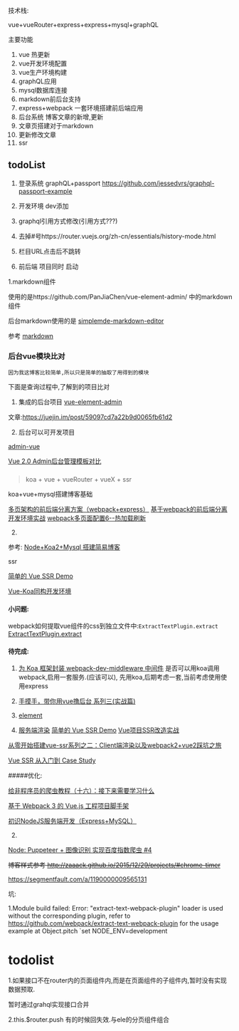 技术栈:

vue+vueRouter+express+express+mysql+graphQL


主要功能

1. vue 热更新
2. vue开发环境配置
3. vue生产环境构建
4. graphQL应用
5. mysql数据库连接
6. markdown前后台支持
7. express+webpack 一套环境搭建前后端应用
4. 后台系统  博客文章的新增,更新
1. 文章页搭建对于markdown
  6. 更新修改文章
  4. ssr

## todoList
  
  1. 登录系统
  graphQL+passport https://github.com/jessedvrs/graphql-passport-example
  
  3. 开发环境 dev添加
  
  
  8. graphql引用方式修改(引用方式???)

  9. 去掉#号https://router.vuejs.org/zh-cn/essentials/history-mode.html

  10. 栏目URL点击后不跳转

  1. 前后端 项目同时 启动


1.markdown组件

使用的是https://github.com/PanJiaChen/vue-element-admin/ 中的markdown组件

后台markdown使用的是 [simplemde-markdown-editor](https://github.com/sparksuite/simplemde-markdown-editor)
 
参考 [markdown](https://segmentfault.com/a/1190000009762198#articleHeader14)



### 后台vue模块比对

    因为我这博客比较简单,所以只是简单的抽取了用得到的模块

下面是查询过程中,了解到的项目比对

1. 集成的后台项目
[vue-element-admin](https://github.com/PanJiaChen/vue-element-admin)

文章:https://juejin.im/post/59097cd7a22b9d0065fb61d2

2. 后台可以可开发项目

[admin-vue](https://admin.vuebulma.com/#/)

[Vue 2.0 Admin后台管理模板对比](http://lanyuanxiaoyao.com/2017/07/05/vue-admin/#vue-adminstar-4876)



### 
>koa + vue + vueRouter + vueX + ssr

koa+vue+mysql搭建博客基础

[多页架构的前后端分离方案（webpack+express）](https://segmentfault.com/a/1190000008644787)
[基于webpack的前后端分离开发环境实战](https://segmentfault.com/a/1190000009266900)
[webpack多页面配置6--热加载刷新](https://godbasin.github.io/2017/08/19/webpack-multi-project-6-hot-reload/)

2.
参考:
[Node+Koa2+Mysql 搭建简易博客](http://www.wclimb.site/2017/07/12/Node-Koa2-Mysql-%E6%90%AD%E5%BB%BA%E7%AE%80%E6%98%93%E5%8D%9A%E5%AE%A2/)


ssr

[简单的 Vue SSR Demo](https://juejin.im/entry/5a56c944518825734d1485bc)

[Vue-Koa同构开发环境](http://miaooo.me/article/Vue-Koa%E5%90%8C%E6%9E%84%E5%BC%80%E5%8F%91%E7%8E%AF%E5%A2%83)


#### 小问题:

webpack如何提取vue组件的css到独立文件中:`ExtractTextPlugin.extract`
[ExtractTextPlugin.extract](https://segmentfault.com/q/1010000005363929)



#### 待完成:
1. [为 Koa 框架封装 webpack-dev-middleware 中间件](https://segmentfault.com/a/1190000004883199)
是否可以用koa调用webpack,启用一套服务.(应该可以), 先用koa,后期考虑一套,当前考虑使用使用express

2. [手摸手，带你用vue撸后台 系列三(实战篇)](https://segmentfault.com/a/1190000009762198)

3. [element](http://element-cn.eleme.io/#/zh-CN/component/cascader)

4. [服务端渲染](https://segmentfault.com/a/1190000012294822)
    [简单的 Vue SSR Demo](https://juejin.im/entry/5a56c944518825734d1485bc)
[Vue项目SSR改造实战](https://segmentfault.com/a/1190000009373793)

[从零开始搭建vue-ssr系列之二：Client端渲染以及webpack2+vue2踩坑之旅](https://segmentfault.com/a/1190000009372772)

[Vue SSR 从入门到 Case Study](https://juejin.im/post/58f2ceffa0bb9f006a990e30)

#####优化:

[给非程序员的爬虫教程（十六）：接下来需要学习什么](http://blog.sevenplus.me/)

[基于 Webpack 3 的 Vue.js 工程项目脚手架](https://zhuanlan.zhihu.com/p/27960679)


[初识NodeJS服务端开发（Express+MySQL）](http://www.alloyteam.com/2015/03/sexpressmysql/)

2.
[Node: Puppeteer + 图像识别 实现百度指数爬虫 #4](https://github.com/Coffcer/Blog/issues/4)


~~博客样式参考  http://zaaack.github.io/2015/12/29/projects/#chrome-timer~~


https://segmentfault.com/a/1190000009565131


坑:

1.Module build failed: Error: "extract-text-webpack-plugin" loader is used without the corresponding plugin, refer to https://github.com/webpack/extract-text-webpack-plugin for the usage example     at Object.pitch
`set NODE_ENV=development


# todolist
1.如果接口不在router内的页面组件内,而是在页面组件的子组件内,暂时没有实现数据预取.

暂时通过grahql实现接口合并

2.this.$router.push  有的时候回失效.与ele的分页组件组合